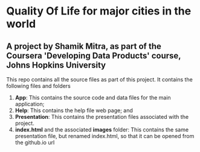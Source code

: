# Quality Of Life for major cities in the world
## A project by Shamik Mitra, as part of the Coursera 'Developing Data Products' course, Johns Hopkins University

This repo contains all the source files as part of this project. It contains the following files and folders

1. **App**: This contains the source code and data files for the main application;
2. **Help**: This contains the help file web page; and
3. **Presentation**: This contains the presentation files associated with the project.
4. **index.html** and the associated **images** folder: This contains the same presentation file, but renamed index.html, so that it can be opened from the github.io url
